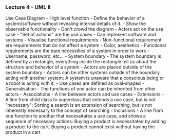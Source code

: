 ### Lecture 4 - UML II

Use Case Diagram
    - High level function
        - Define the behavior of a system/software without revealing internal details of it.
    - Show the observable functionality
        - Don't crowd the diagram
    - Actors act on the use case
        - "Set of actions" are the use cases
    - Can represent software and systems
    - Visualise functional requirements
        - Non-functional requirement are requirements that do not affect a system
            - Color, aesthetics
        - Functional requirements are the bare necessities of a system in order to work
            - Username, password, etc...
    - System boundary
        - The system boundary is defined by a rectangle, everything inside the rectangle tell us about the structure and behavior of a system
        - Actors are placed outside of the system boundary
            - Actors can be other systems outside of the boundary acting with another system: A system is unaware that a conscious being or a robot is acting with it.
        - Use cases are defined as oval-shaped
    - Generalisation
        - The functions of one actor can be inherited from other actors
    - Associations
        - A line between actors and use cases
    - Extensions
        - A line from child class to superclass that extends a use case, but is not "necessary": Sorting a search is an extension of searching, but is not inherently necessary to the concept of searching
    - Inclusions
        - A line from one function to another that necessitates a use case, and shows a sequence of necessary actions: Buying a product is necessitated by adding a product to the cart. Buying a product cannot exist without having the product in a cart
